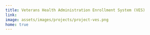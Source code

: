 ```yaml
---
title: Veterans Health Administration Enrollment System (VES)
link: 
image: assets/images/projects/project-ves.png
home: true
---
```

